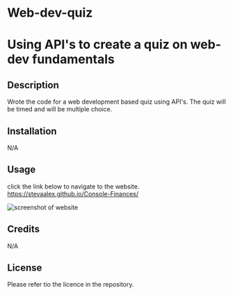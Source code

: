 # Web-dev-quiz

# Using API's to create a quiz on web-dev fundamentals

## Description
Wrote the code for a web development based quiz using API's. 
The quiz will be timed and will be multiple choice.


## Installation

N/A

## Usage 
click the link below to navigate to the website.
https://stevaalex.github.io/Console-Finances/

![screenshot of website](./starter/consoleFinances.png)


## Credits
N/A

## License

Please refer tio the licence in the repository.
